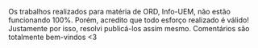 Os trabalhos realizados para matéria de ORD, Info-UEM, não estão funcionando 100%. Porém, acredito que todo esforço realizado é válido! Justamente por isso, resolvi publicá-los assim mesmo.
Comentários são totalmente bem-vindos <3
